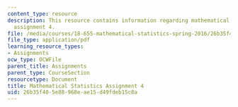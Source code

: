 ```yaml
---
content_type: resource
description: This resource contains information regarding mathematical statistics,
  assignment 4.
file: /media/courses/18-655-mathematical-statistics-spring-2016/26b35f405e88968eae15d49fdeb15c8a_MIT18_655S16_ProblemSet_4.pdf
file_type: application/pdf
learning_resource_types:
- Assignments
ocw_type: OCWFile
parent_title: Assignments
parent_type: CourseSection
resourcetype: Document
title: Mathematical Statistics Assignment 4
uid: 26b35f40-5e88-968e-ae15-d49fdeb15c8a
---
```

